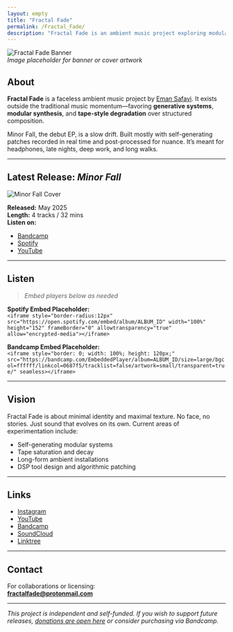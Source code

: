 ```yaml
---
layout: empty
title: "Fractal Fade"
permalink: /Fractal_Fade/
description: "Fractal Fade is an ambient music project exploring modular synthesis, generative composition, and textural disintegration."
---
```


![Fractal Fade Banner](../assets/images/fractal_fade_banner.jpg)  
*Image placeholder for banner or cover artwork*

## About

**Fractal Fade** is a faceless ambient music project by [Eman Safavi](https://emansafavi.com). It exists outside the traditional music momentum—favoring **generative systems**, **modular synthesis**, and **tape-style degradation** over structured composition.

Minor Fall, the debut EP, is a slow drift. Built mostly with self-generating patches recorded in real time and post-processed for nuance. It’s meant for headphones, late nights, deep work, and long walks.

---

## Latest Release: *Minor Fall*

![Minor Fall Cover](../assets/images/minor_fall_cover.jpg)

**Released:** May 2025  
**Length:** 4 tracks / 32 mins  
**Listen on:**

- [Bandcamp](https://fractalfade.bandcamp.com/album/minor-fall)
- [Spotify](https://open.spotify.com/artist/...)  
- [YouTube](https://youtube.com/@FractalFade)

---

## Listen

> *Embed players below as needed*

**Spotify Embed Placeholder:**  
`<iframe style="border-radius:12px" src="https://open.spotify.com/embed/album/ALBUM_ID" width="100%" height="152" frameBorder="0" allowtransparency="true" allow="encrypted-media"></iframe>`

**Bandcamp Embed Placeholder:**  
`<iframe style="border: 0; width: 100%; height: 120px;" src="https://bandcamp.com/EmbeddedPlayer/album=ALBUM_ID/size=large/bgcol=ffffff/linkcol=0687f5/tracklist=false/artwork=small/transparent=true/" seamless></iframe>`

---

## Vision

Fractal Fade is about minimal identity and maximal texture. No face, no stories. Just sound that evolves on its own. Current areas of experimentation include:

- Self-generating modular systems
- Tape saturation and decay
- Long-form ambient installations
- DSP tool design and algorithmic patching

---

## Links

- [Instagram](https://instagram.com/fractalfade)
- [YouTube](https://youtube.com/@FractalFade)
- [Bandcamp](https://fractalfade.bandcamp.com)
- [SoundCloud](https://soundcloud.com/fractalfade)
- [Linktree](https://linktr.ee/fractalfade)

---

## Contact

For collaborations or licensing:  
**fractalfade@protonmail.com**

---

*This project is independent and self-funded. If you wish to support future releases, [donations are open here](https://gofund.me/...) or consider purchasing via Bandcamp.*